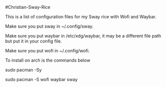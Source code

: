 #Christian-Sway-Rice

This is a list of configuration files for my Sway rice with Wofi and Waybar.

Make sure you put sway in ~/.config/sway.

Make sure you put waybar in /etc/xdg/waybar, it may be a different file path but put it in your config file.

Make sure you put wofi in ~/.config/wofi.

To install on arch is the commands below

sudo pacman -Sy

sudo pacman -S wofi waybar sway
